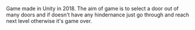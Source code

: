 Game made in Unity in 2018. 
The aim of game is to select a door out of many doors and if doesn't have any hindernance just go through and reach next level otherwise it's game over.
